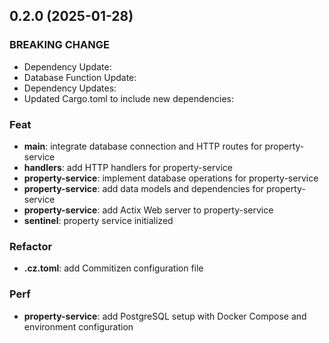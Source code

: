 ## 0.2.0 (2025-01-28)

### BREAKING CHANGE

- Dependency Update:
- Database Function Update:
- Dependency Updates:
- Updated Cargo.toml to include new dependencies:

### Feat

- **main**: integrate database connection and HTTP routes for property-service
- **handlers**: add HTTP handlers for property-service
- **property-service**: implement database operations for property-service
- **property-service**: add data models and dependencies for property-service
- **property-service**: add Actix Web server to property-service
- **sentinel**: property service initialized

### Refactor

- **.cz.toml**: add Commitizen configuration file

### Perf

- **property-service**: add PostgreSQL setup with Docker Compose and environment configuration
